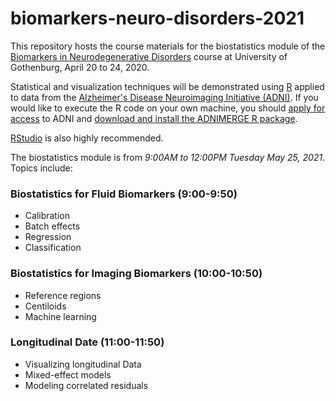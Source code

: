 # biomarkers-neuro-disorders-2021
This repository hosts the course materials for the biostatistics module of the [Biomarkers in Neurodegenerative Disorders](https://fubasdoc.gu.se/fubasextern/info?kurs=SN00030) course at University of Gothenburg, April 20 to 24, 2020.

Statistical and visualization techniques will be demonstrated using [R](https://www.r-project.org/) applied to data from the [Alzheimer's Disease Neuroimaging Initiative (ADNI)](http://adni.loni.usc.edu/). If you would like to execute the R code on your own machine, you should [apply for access](http://adni.loni.usc.edu/data-samples/access-data/) to ADNI and [download and install the ADNIMERGE R package](https://adni.loni.usc.edu/wp-content/uploads/2012/08/instruction-ADNIMERGE-packages.pdf).

[RStudio](https://rstudio.com/products/rstudio/) is also highly recommended.


The biostatistics module is from *9:00AM to 12:00PM Tuesday May 25, 2021*. Topics include:

### Biostatistics for Fluid Biomarkers (9:00-9:50)

* Calibration
* Batch effects
* Regression
* Classification

### Biostatistics for Imaging Biomarkers (10:00-10:50)

* Reference regions
* Centiloids
* Machine learning

### Longitudinal Date (11:00-11:50)

* Visualizing longitudinal Data
* Mixed-effect models
* Modeling correlated residuals
